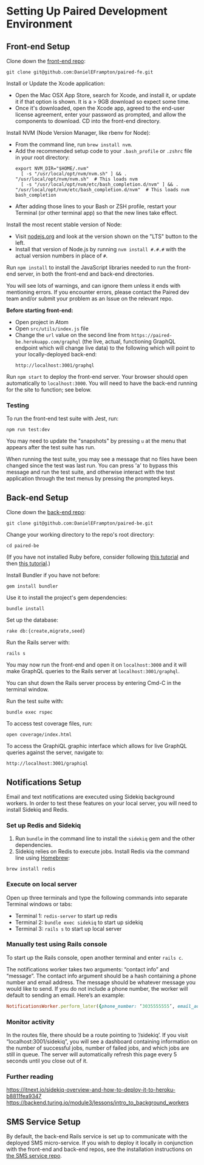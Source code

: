 # Setting Up Paired Development Environment

## Front-end Setup

Clone down the [front-end repo](https://github.com/DanielEFrampton/paired-fe):
```
git clone git@github.com:DanielEFrampton/paired-fe.git
```

Install or Update the Xcode application:
  - Open the Mac OSX App Store, search for Xcode, and install it, or update it if that option is shown. It is a > 9GB download so expect some time.
  - Once it's downloaded, open the Xcode app, agreed to the end-user license agreement, enter your password as prompted, and allow the components to download.
CD into the front-end directory.

Install NVM (Node Version Manager, like rbenv for Node):
  - From the command line, run `brew install nvm`.
  - Add the recommended setup code to your `.bash_profile` or `.zshrc` file in your root directory:
    ```
    export NVM_DIR="$HOME/.nvm"
      [ -s "/usr/local/opt/nvm/nvm.sh" ] && . "/usr/local/opt/nvm/nvm.sh"  # This loads nvm
      [ -s "/usr/local/opt/nvm/etc/bash_completion.d/nvm" ] && . "/usr/local/opt/nvm/etc/bash_completion.d/nvm"  # This loads nvm bash_completion
    ```
  - After adding those lines to your Bash or ZSH profile, restart your Terminal (or other terminal app) so that the new lines take effect.

Install the most recent stable version of Node:
  - Visit [nodejs.org](http://nodejs.org) and look at the version shown on the "LTS" button to the left.
  - Install that version of Node.js by running `nvm install #.#.#` with the actual version numbers in place of `#`.

Run `npm install` to install the JavaScript libraries needed to run the front-end server, in both the front-end and back-end directories.

You will see lots of warnings, and can ignore them unless it ends with mentioning errors. If you encounter errors, please contact the Paired dev team and/or submit your problem as an Issue on the relevant repo.

**Before starting front-end:**
 - Open project in Atom
 - Open `src/utils/index.js` file
 - Change the `url` value on the second line from `https://paired-be.herokuapp.com/graphql` (the live, actual, functioning GraphQL endpoint which will change live data) to the following which will point to your locally-deployed back-end:
    ```
    http://localhost:3001/graphql
    ```

Run `npm start` to deploy the front-end server. Your browser should open automatically to `localhost:3000`. You will need to have the back-end running for the site to function; see below.

### Testing

To run the front-end test suite with Jest, run:
```
npm run test:dev
```
You may need to update the "snapshots" by pressing `u` at the menu that appears after the test suite has run.

When running the test suite, you may see a message that no files have been changed since the test was last run. You can press 'a' to bypass this message and run the test suite, and otherwise interact with the test application through the text menus by pressing the prompted keys.

## Back-end Setup

Clone down the [back-end repo](https://github.com/DanielEFrampton/paired-be):
```
git clone git@github.com:DanielEFrampton/paired-be.git
```

Change your working directory to the repo's root directory:
```
cd paired-be
```

(If you have not installed Ruby before, consider following [this tutorial](https://mod0.turing.io/setup-instructions) and then [this tutorial](https://github.com/turingschool-examples/backend_module_0_capstone/blob/master/README.md).)

Install Bundler if you have not before:
```
gem install bundler
```

Use it to install the project's gem dependencies:
```
bundle install
```

Set up the database:
```
rake db:{create,migrate,seed}
```

Run the Rails server with:
```
rails s
```

You may now run the front-end and open it on `localhost:3000` and it will make GraphQL queries to the Rails server at `localhost:3001/graphql`.

You can shut down the Rails server process by entering Cmd-C in the terminal window.

Run the test suite with:
```
bundle exec rspec
```

To access test coverage files, run:
```
open coverage/index.html
```

To access the GraphiQL graphic interface which allows for live GraphQL queries against the server, navigate to:
```
http://localhost:3001/graphiql
```

## Notifications Setup

Email and text notifications are executed using Sidekiq background workers. In order to test these features on your local server, you will need to install Sidekiq and Redis.

### Set up Redis and Sidekiq
1. Run `bundle` in the command line to install the `sidekiq` gem and the other dependencies.
2. Sidekiq relies on Redis to execute jobs. Install Redis via the command line using [Homebrew](https://brew.sh/):
```
brew install redis
```

### Execute on local server
Open up three terminals and type the following commands into separate Terminal windows or tabs:

- Terminal 1: `redis-server` to start up redis
- Terminal 2: `bundle exec sidekiq` to start up sidekiq
- Terminal 3: `rails s` to start up local server


### Manually test using Rails console

To start up the Rails console, open another terminal and enter `rails c`.

The notifications worker takes two arguments: “contact info” and “message”. The contact info argument should be a hash containing a phone number and email address. The message should be whatever message you would like to send. If you do not include a phone number, the worker will default to sending an email. Here’s an example:

```ruby
NotificationsWorker.perform_later({phone_number: ‘3035555555’, email_address: ‘test@email.com’}, ‘This is a message’)
```

### Monitor activity

In the routes file, there should be a route pointing to ‘/sidekiq’. If you visit “localhost:3001/sidekiq”, you will see a dashboard containing information on the number of successful jobs, number of failed jobs, and which jobs are still in queue. The server will automatically refresh this page every 5 seconds until you close out of it.

### Further reading

https://itnext.io/sidekiq-overview-and-how-to-deploy-it-to-heroku-b8811fea9347
https://backend.turing.io/module3/lessons/intro_to_background_workers

## SMS Service Setup

By default, the back-end Rails service is set up to communicate with the deployed SMS micro-service. If you wish to deploy it locally in conjunction with the front-end and back-end repos, see the installation instructions on [the SMS service repo](https://github.com/msimon42/paired-sms).
